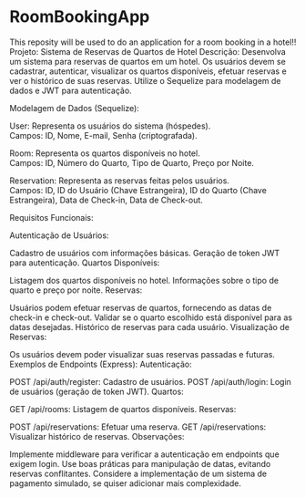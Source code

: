 # RoomBookingApp
This reposity will be used to do an application for a room booking in a hotel!!
Projeto: Sistema de Reservas de Quartos de Hotel
Descrição:
Desenvolva um sistema para reservas de quartos em um hotel. Os usuários devem se cadastrar, autenticar, visualizar os quartos disponíveis, efetuar reservas e ver o histórico de suas reservas. Utilize o Sequelize para modelagem de dados e JWT para autenticação.

Modelagem de Dados (Sequelize):

User: Representa os usuários do sistema (hóspedes).<br>
Campos: ID, Nome, E-mail, Senha (criptografada).<br>

Room: Representa os quartos disponíveis no hotel.<br>
Campos: ID, Número do Quarto, Tipo de Quarto, Preço por Noite.<br>

Reservation: Representa as reservas feitas pelos usuários.<br>
Campos: ID, ID do Usuário (Chave Estrangeira), ID do Quarto (Chave Estrangeira), Data de Check-in, Data de Check-out.<br>

Requisitos Funcionais:

Autenticação de Usuários:

Cadastro de usuários com informações básicas.
Geração de token JWT para autenticação.
Quartos Disponíveis:

Listagem dos quartos disponíveis no hotel.
Informações sobre o tipo de quarto e preço por noite.
Reservas:

Usuários podem efetuar reservas de quartos, fornecendo as datas de check-in e check-out.
Validar se o quarto escolhido está disponível para as datas desejadas.
Histórico de reservas para cada usuário.
Visualização de Reservas:

Os usuários devem poder visualizar suas reservas passadas e futuras.
Exemplos de Endpoints (Express):
Autenticação:

POST /api/auth/register: Cadastro de usuários.
POST /api/auth/login: Login de usuários (geração de token JWT).
Quartos:

GET /api/rooms: Listagem de quartos disponíveis.
Reservas:

POST /api/reservations: Efetuar uma reserva.
GET /api/reservations: Visualizar histórico de reservas.
Observações:

Implemente middleware para verificar a autenticação em endpoints que exigem login.
Use boas práticas para manipulação de datas, evitando reservas conflitantes.
Considere a implementação de um sistema de pagamento simulado, se quiser adicionar mais complexidade.
